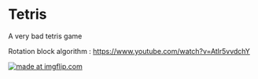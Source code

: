 # Tetris
A very bad tetris game 

Rotation block algorithm : https://www.youtube.com/watch?v=Atlr5vvdchY

<a href="https://imgflip.com/gif/2px6ux"><img src="https://i.imgflip.com/2px6ux.gif" title="made at imgflip.com"/></a>


